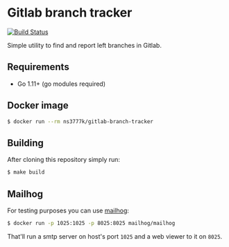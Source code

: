 # Gitlab branch tracker

[![Build Status](https://travis-ci.org/ns3777k/gitlab-branch-tracker.svg?branch=master)](https://travis-ci.org/ns3777k/gitlab-branch-tracker)

Simple utility to find and report left branches in Gitlab.

## Requirements

- Go 1.11+ (go modules required)

## Docker image

```bash
$ docker run --rm ns3777k/gitlab-branch-tracker
```

## Building

After cloning this repository simply run:

```bash
$ make build
```

## Mailhog

For testing purposes you can use [mailhog](https://hub.docker.com/r/mailhog/mailhog/):

```bash
$ docker run -p 1025:1025 -p 8025:8025 mailhog/mailhog
```

That'll run a smtp server on host's port `1025` and a web viewer to it on `8025`.
